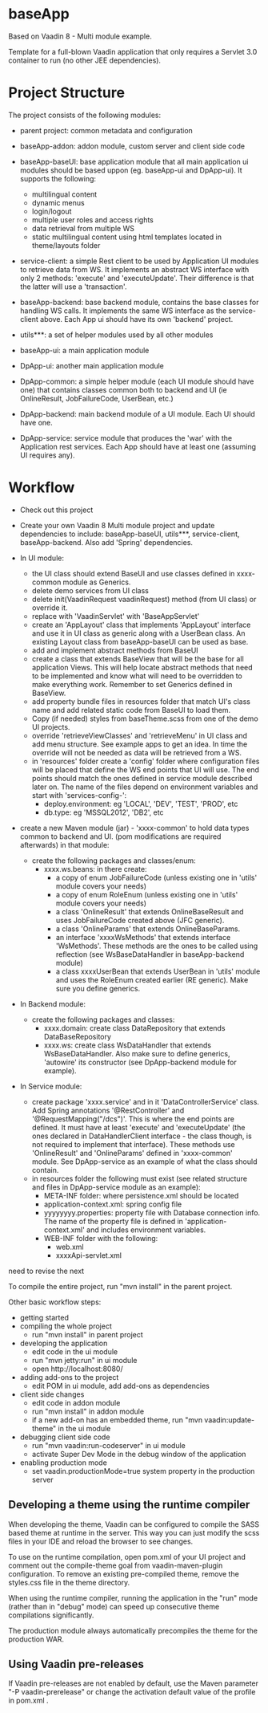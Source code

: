 baseApp
==============

Based on Vaadin 8 - Multi module example.

Template for a full-blown Vaadin application that only requires a Servlet 3.0 container to run (no other JEE dependencies).


Project Structure
=================

The project consists of the following modules:

- parent project: common metadata and configuration
- baseApp-addon: addon module, custom server and client side code 
- baseApp-baseUI: base application module that all main application ui modules should be based uppon (eg. baseApp-ui and DpApp-ui). It supports the following:
  - multilingual content
  - dynamic menus
  - login/logout
  - multiple user roles and access rights
  - data retrieval from multiple WS
  - static multilingual content using html templates located in theme/layouts folder
- service-client: a simple Rest client to be used by Application UI modules to retrieve data from WS. It implements an abstract WS interface with only 2 methods: 'execute' and 'executeUpdate'. Their difference is that the latter will use a 'transaction'. 
- baseApp-backend: base backend module, contains the base classes for handling WS calls. It implements the same WS interface as the service-client above. Each App ui should have its own 'backend' project.
- utils***: a set of helper modules used by all other modules

- baseApp-ui: a main application module

- DpApp-ui: another main application module
- DpApp-common: a simple helper module (each UI module should have one) that contains classes common both to backend and UI (ie OnlineResult, JobFailureCode, UserBean, etc.)
- DpApp-backend: main backend module of a UI module. Each UI should have one.
- DpApp-service: service module that produces the 'war' with the Application rest services. Each App should have at least one (assuming UI requires any).

Workflow
========

- Check out this project
- Create your own Vaadin 8 Multi module project and update dependencies to include: baseApp-baseUI, utils***, service-client, baseApp-backend. Also add 'Spring' dependencies.
- In UI module:
  - the UI class should extend BaseUI and use classes defined in xxxx-common module as Generics.
  - delete demo services from UI class
  - delete init(VaadinRequest vaadinRequest) method (from UI class) or override it.
  - replace with 'VaadinServlet' with 'BaseAppServlet'
  - create an 'AppLayout' class that implements 'AppLayout' interface and use it in UI class as generic along with a UserBean class. An existing Layout class from baseApp-baseUI can be used as base. 
  - add and implement abstract methods from BaseUI
  - create a class that extends BaseView that will be the base for all application Views. This will help locate abstract methods that need to be implemented and know what will need to be overridden to make everything work. Remember to set Generics defined in BaseView. 
  - add property bundle files in resources folder that match UI's class name and add related static code from BaseUI to load them.
  - Copy (if needed) styles from baseTheme.scss from one of the demo UI projects.
  - override 'retrieveViewClasses' and 'retrieveMenu' in UI class and add menu structure. See example apps to get an idea. In time the override will not be needed as data will be retrieved from a WS.
  - in 'resources' folder create a 'config' folder where configuration files will be placed that define the WS end points that UI will use. The end points should match the ones defined in service module described later on. The name of the files depend on environment variables and start with 'services-config-':
    - deploy.environment: eg 'LOCAL', 'DEV', 'TEST', 'PROD', etc
    - db.type: eg 'MSSQL2012', 'DB2', etc

- create a new Maven module (jar) - 'xxxx-common' to hold data types common to backend and UI. (pom modifications are required afterwards) in that module:
  - create the following packages and classes/enum:
    - xxxx.ws.beans: in there create:
      - a copy of enum JobFailureCode (unless existing one in 'utils' module covers your needs)
      - a copy of enum RoleEnum (unless existing one in 'utils' module covers your needs)
      - a class 'OnlineResult' that extends OnlineBaseResult and uses JobFailureCode created above (JFC generic).
      - a class 'OnlineParams' that extends OnlineBaseParams.
      - an interface 'xxxxWsMethods' that extends interface 'WsMethods'. These methods are the ones to be called using reflection (see WsBaseDataHandler in baseApp-backend module)
      - a class xxxxUserBean that extends UserBean in 'utils' module and uses the RoleEnum created earlier (RE generic).
      Make sure you define generics.

- In Backend module:
  - create the following packages and classes:
    - xxxx.domain: create class DataRepository that extends DataBaseRepository
    - xxxx.ws: create class WsDataHandler that extends WsBaseDataHandler. Also make sure to define generics, 'autowire' its constructor (see DpApp-backend module for example).

- In Service module:
  - create package 'xxxx.service' and in it 'DataControllerService' class. Add Spring annotations '@RestController' and '@RequestMapping("/dcs")'. This is where the end points are defined. It must have at least 'execute' and 'executeUpdate' (the ones declared in DataHandlerClient interface - the class though, is not required to implement that interface). These methods use 'OnlineResult' and 'OnlineParams' defined in 'xxxx-common' module. See DpApp-service as an example of what the class should contain.
  - in resources folder the following must exist (see related structure and files in DpApp-service module as an example):
    - META-INF folder: where persistence.xml should be located
    - application-context.xml: spring config file
    - yyyyyyyy.properties: property file with Database connection info. The name of the property file is defined in 'application-context.xml' and includes environment variables.
    - WEB-INF folder with the following:
      - web.xml
      - xxxxApi-servlet.xml
       
  

need to revise the next

To compile the entire project, run "mvn install" in the parent project.

Other basic workflow steps:

- getting started
- compiling the whole project
  - run "mvn install" in parent project
- developing the application
  - edit code in the ui module
  - run "mvn jetty:run" in ui module
  - open http://localhost:8080/
- adding add-ons to the project
  - edit POM in ui module, add add-ons as dependencies
- client side changes
  - edit code in addon module
  - run "mvn install" in addon module
  - if a new add-on has an embedded theme, run "mvn vaadin:update-theme" in the ui module
- debugging client side code
  - run "mvn vaadin:run-codeserver" in ui module
  - activate Super Dev Mode in the debug window of the application
- enabling production mode
  - set vaadin.productionMode=true system property in the production server

Developing a theme using the runtime compiler
-------------------------

When developing the theme, Vaadin can be configured to compile the SASS based
theme at runtime in the server. This way you can just modify the scss files in
your IDE and reload the browser to see changes.

To use on the runtime compilation, open pom.xml of your UI project and comment 
out the compile-theme goal from vaadin-maven-plugin configuration. To remove 
an existing pre-compiled theme, remove the styles.css file in the theme directory.

When using the runtime compiler, running the application in the "run" mode 
(rather than in "debug" mode) can speed up consecutive theme compilations
significantly.

The production module always automatically precompiles the theme for the production WAR.

Using Vaadin pre-releases
-------------------------

If Vaadin pre-releases are not enabled by default, use the Maven parameter
"-P vaadin-prerelease" or change the activation default value of the profile in pom.xml .
